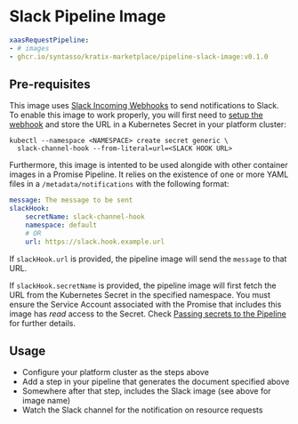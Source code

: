 # Slack Pipeline Image

```yaml
xaasRequestPipeline:
- # images
- ghcr.io/syntasso/kratix-marketplace/pipeline-slack-image:v0.1.0
```

## Pre-requisites

This image uses [Slack Incoming Webhooks](https://api.slack.com/messaging/webhooks) to
send notifications to Slack. To enable this image to work properly, you will first need
to [setup the webhook](https://api.slack.com/messaging/webhooks) and store the URL in a
Kubernetes Secret in your platform cluster:

```shell
kubectl --namespace <NAMESPACE> create secret generic \
  slack-channel-hook --from-literal=url=<SLACK HOOK URL>
```

Furthermore, this image is intented to be used alongide with other container images in a
Promise Pipeline. It relies on the existence of one or more YAML files in a
`/metadata/notifications` with the following format:

```yaml
message: The message to be sent
slackHook:
    secretName: slack-channel-hook
    namespace: default
    # OR
    url: https://slack.hook.example.url
```

If `slackHook.url` is provided, the pipeline image will send the `message` to that URL.

If `slackHook.secretName` is provided, the pipeline image will first fetch the URL from
the Kubernetes Secret in the specified namespace. You must ensure the Service
Account associated with the Promise that includes this image has _read_ access
to the Secret. Check [Passing secrets to the
Pipeline](https://kratix.io/docs/main/reference/resource-requests/pipelines#passing-secrets-to-the-pipeline)
for further details.

## Usage

* Configure your platform cluster as the steps above
* Add a step in your pipeline that generates the document specified above
* Somewhere after that step, includes the Slack image (see above for image name)
* Watch the Slack channel for the notification on resource requests

